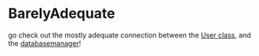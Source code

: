 # BarelyAdequate
go check out the mostly adequate connection between the [User class](https://github.com/teaminadequate/BarelyAdequate/blob/master/BarelyAdequate/src/main/java/model/User.java), 
and the [databasemanager](databasemahttps://github.com/teaminadequate/BarelyAdequate/blob/master/BarelyAdequate/src/main/java/database/databaseManager.java)!
